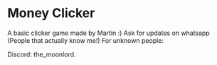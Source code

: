 # Money Clicker

A basic clicker game made by Martin :)
Ask for updates on whatsapp (People that actually know me!)
For unknown people:

Discord: the_moonlord.
